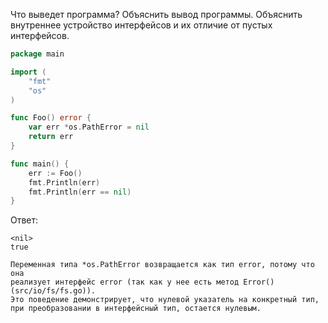 Что выведет программа? Объяснить вывод программы. Объяснить внутреннее устройство интерфейсов и их отличие от пустых интерфейсов.

```go
package main

import (
	"fmt"
	"os"
)

func Foo() error {
	var err *os.PathError = nil
	return err
}

func main() {
	err := Foo()
	fmt.Println(err)
	fmt.Println(err == nil)
}
```

Ответ:
```
<nil>
true

Переменная типа *os.PathError возвращается как тип error, потому что она
реализует интерфейс error (так как у нее есть метод Error() (src/io/fs/fs.go)).
Это поведение демонстрирует, что нулевой указатель на конкретный тип, 
при преобразовании в интерфейсный тип, остается нулевым.

```
